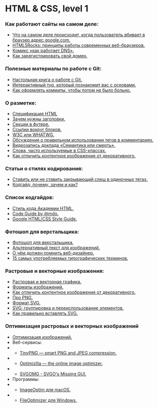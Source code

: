 # HTML & CSS, level 1

### Как работают сайты на самом деле:
* [Что на самом деле происходит, когда пользователь вбивает в браузер адрес google.com.](https://habrahabr.ru/company/htmlacademy/blog/254825/)
* [HTML5Rocks: принципы работы современных веб-браузеров.](https://www.html5rocks.com/ru/tutorials/internals/howbrowserswork/)
* [Комикс «как работает DNS».](https://howdns.works/ep1/)
* [Как зарегистрировать свой домен.](https://htmlacademy.ru/blog/48-how-to-register-domain)

### Полезные материалы по работе с Git:
* [Настольная книга о работе с Git.](https://git-scm.com/book/ru/v2)
* [Интерактивный тур, который познакомит вас с основами.](https://githowto.com/ru)
* [Как оформлять коммиты, чтобы потом не было больно.](https://habrahabr.ru/company/Voximplant/blog/276695/)

### О разметке:
* [Спецификация HTML](https://www.w3.org/TR/html/)
* [Зачем нужны заголовки.](https://htmlacademy.ru/shorts/7)
* [Секции в футере.](https://htmlacademy.ru/shorts/3)
* [Ссылки вокруг блоков.](https://htmlacademy.ru/shorts/1)
* [W3C или WHATWG.](https://htmlacademy.ru/shorts/11)
* [Обсуждения о правильном использовании тегов в комментариях.](http://html5doctor.com/computer-says-no-to-html5-document-outline/)
* [Видеозапись доклада «Семантика или смерть».](https://events.yandex.ru/lib/talks/1520/)
* [Слова, часто используемые в CSS-классах.](https://github.com/yoksel/common-words)
* [Как отличить контентное изображение от декоративного.](https://htmlacademy.ru/blog/153-content-or-decor-img)

### Статьи о стилях кодирования:
* [Ставить или не ставить закрывающий слеш в одиночных тегах.](http://www.colorglare.com/2014/02/03/to-close-or-not-to-close.html)
* [Кодгайд: почему, зачем и как?](https://htmlacademy.ru/blog/62-codeguide-why-what-and-how)

### Список кодгайдов:
* [Стиль кода Академии HTML.](http://codeguide.academy/html-css.html)
* [Code Guide by @mdo.](http://codeguide.co/)
* [Google HTML/CSS Style Guide.](https://google.github.io/styleguide/htmlcssguide.html)

### Фотошоп для верстальщика:
* [Фотошоп для верстальщика.](https://htmlacademy.ru/blog/51-photoshop-for-the-coders)
* [Альтернативный текст для изображений.](http://prgssr.ru/development/alternativnyj-tekst-dlya-izobrazhenij.html)
* [О чём должен помнить веб-дизайнер.](https://github.com/nicothin/web-design)
* [15 самых употребляемых типографических терминов.](https://godesigner.ru/posts/view/175/)

### Растровые и векторные изображения:
* [Растровая и векторная графика.](https://htmlacademy.ru/blog/111-rastr-vector)
* [Форматы изображений.](https://htmlacademy.ru/blog/113-image-formats)
* [Как отличить контентное изображение от декоративного.](https://htmlacademy.ru/blog/153-content-or-decor-img)
* [Про PNG.](https://www.artlebedev.ru/technogrette/img/png-1/)
* [Формат SVG.](http://css.yoksel.ru/svg/)
* [SVG: группировка и переиспользование элементов.](http://css.yoksel.ru/svg-groups-use/)
* [Как правильно вставлять SVG.](https://htmlacademy.ru/shorts/4)

### Оптимизация растровых и векторных изображений
* [Оптимизация изображений.](https://developers.google.com/web/fundamentals/performance/optimizing-content-efficiency/image-optimization?hl=ru)
* Веб-сервисы: 
* * [TinyPNG — smart PNG and JPEG compression.](https://tinypng.com/)
* * [Optimizilla — the online image optimizer.](http://optimizilla.com/)
* * [SVGOMG - SVGO's Missing GUI.](https://jakearchibald.github.io/svgomg/)
* Программы:
* * [ImageOptim для macOS.](https://imageoptim.com/mac)
* * [FileOptimizer для Windows.](http://nikkhokkho.sourceforge.net/static.php?page=FileOptimizer)
